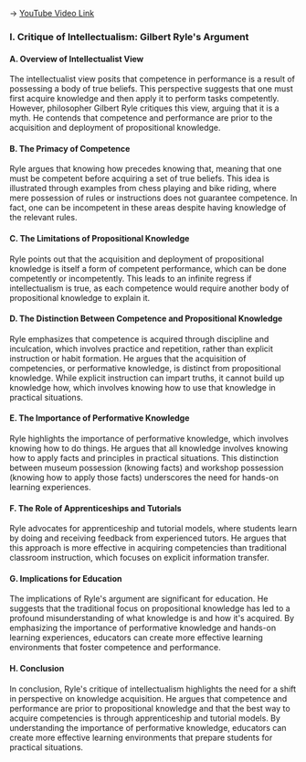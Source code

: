 -> [YouTube Video Link](https://www.youtube.com/watch?v=blOgziHGXps&list=PLdLiRaajwSXSCRO9OwI0M9kfgcsPwq4gH&index=19&pp=iAQB)

### I. Critique of Intellectualism: Gilbert Ryle's Argument
#### A. Overview of Intellectualist View

The intellectualist view posits that competence in performance is a result of possessing a body of true beliefs. This perspective suggests that one must first acquire knowledge and then apply it to perform tasks competently. However, philosopher Gilbert Ryle critiques this view, arguing that it is a myth. He contends that competence and performance are prior to the acquisition and deployment of propositional knowledge.

#### B. The Primacy of Competence
Ryle argues that knowing how precedes knowing that, meaning that one must be competent before acquiring a set of true beliefs. This idea is illustrated through examples from chess playing and bike riding, where mere possession of rules or instructions does not guarantee competence. In fact, one can be incompetent in these areas despite having knowledge of the relevant rules.

#### C. The Limitations of Propositional Knowledge
Ryle points out that the acquisition and deployment of propositional knowledge is itself a form of competent performance, which can be done competently or incompetently. This leads to an infinite regress if intellectualism is true, as each competence would require another body of propositional knowledge to explain it.

#### D. The Distinction Between Competence and Propositional Knowledge
Ryle emphasizes that competence is acquired through discipline and inculcation, which involves practice and repetition, rather than explicit instruction or habit formation. He argues that the acquisition of competencies, or performative knowledge, is distinct from propositional knowledge. While explicit instruction can impart truths, it cannot build up knowledge how, which involves knowing how to use that knowledge in practical situations.

#### E. The Importance of Performative Knowledge
Ryle highlights the importance of performative knowledge, which involves knowing how to do things. He argues that all knowledge involves knowing how to apply facts and principles in practical situations. This distinction between museum possession (knowing facts) and workshop possession (knowing how to apply those facts) underscores the need for hands-on learning experiences.

#### F. The Role of Apprenticeships and Tutorials
Ryle advocates for apprenticeship and tutorial models, where students learn by doing and receiving feedback from experienced tutors. He argues that this approach is more effective in acquiring competencies than traditional classroom instruction, which focuses on explicit information transfer.

#### G. Implications for Education
The implications of Ryle's argument are significant for education. He suggests that the traditional focus on propositional knowledge has led to a profound misunderstanding of what knowledge is and how it's acquired. By emphasizing the importance of performative knowledge and hands-on learning experiences, educators can create more effective learning environments that foster competence and performance.

#### H. Conclusion
In conclusion, Ryle's critique of intellectualism highlights the need for a shift in perspective on knowledge acquisition. He argues that competence and performance are prior to propositional knowledge and that the best way to acquire competencies is through apprenticeship and tutorial models. By understanding the importance of performative knowledge, educators can create more effective learning environments that prepare students for practical situations.